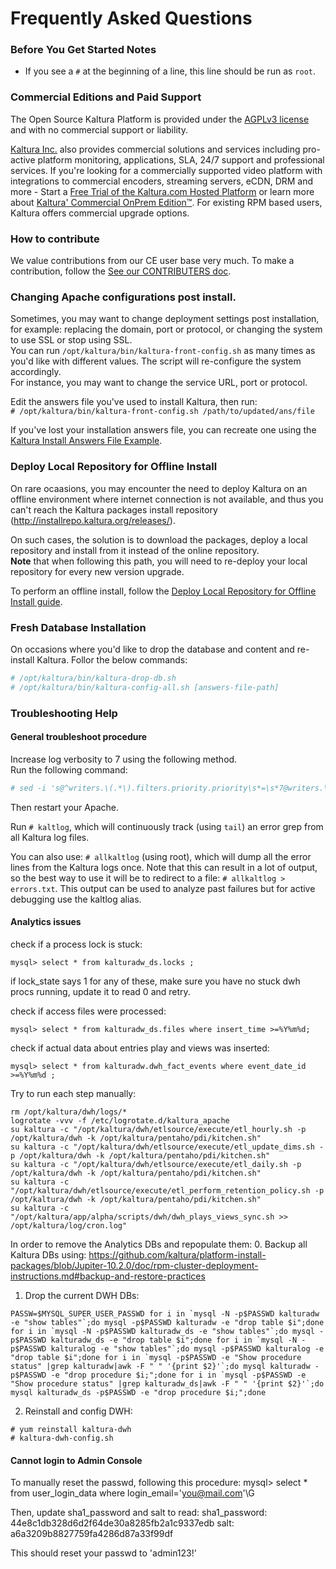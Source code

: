 # Frequently Asked Questions

### Before You Get Started Notes
* If you see a `#` at the beginning of a line, this line should be run as `root`.

### Commercial Editions and Paid Support

The Open Source Kaltura Platform is provided under the [AGPLv3 license](http://www.gnu.org/licenses/agpl-3.0.html) and with no commercial support or liability.  

[Kaltura Inc.](http://corp.kaltura.com) also provides commercial solutions and services including pro-active platform monitoring, applications, SLA, 24/7 support and professional services. If you're looking for a commercially supported video platform  with integrations to commercial encoders, streaming servers, eCDN, DRM and more - Start a [Free Trial of the Kaltura.com Hosted Platform](http://corp.kaltura.com/free-trial) or learn more about [Kaltura' Commercial OnPrem Edition™](http://corp.kaltura.com/Deployment-Options/Kaltura-On-Prem-Edition). For existing RPM based users, Kaltura offers commercial upgrade options.

### How to contribute
We value contributions from our CE user base very much. To make a contribution, follow the [See our CONTRIBUTERS doc](https://github.com/kaltura/platform-install-packages/blob/IX-9.19.0/doc/CONTRIBUTERS.md).


### Changing Apache configurations post install.

Sometimes, you may want to change deployment settings post installation, for example: replacing the domain, port or protocol, or changing the system to use SSL or stop using SSL.   
You can run `/opt/kaltura/bin/kaltura-front-config.sh` as many times as you'd like with different values. The script will re-configure the system accordingly.   
For instance, you may want to change the service URL, port or protocol.

Edit the answers file you've used to install Kaltura, then run:   
`# /opt/kaltura/bin/kaltura-front-config.sh /path/to/updated/ans/file`

If you've lost your installation answers file, you can recreate one using the [Kaltura Install Answers File Example](https://github.com/kaltura/platform-install-packages/blob/master/doc/kaltura.template.ans).

### Deploy Local Repository for Offline Install

On rare ocaasions, you may encounter the need to deploy Kaltura on an offline environment where internet connection is not available, and thus you can't reach the Kaltura packages install repository (http://installrepo.kaltura.org/releases/).

On such cases, the solution is to download the packages, deploy a local repository and install from it instead of the online repository.   
**Note** that when following this path, you will need to re-deploy your local repository for every new version upgrade.

To perform an offline install, follow the [Deploy Local Repository for Offline Install guide](https://github.com/kaltura/platform-install-packages/blob/master/doc/deploy-local-rpm-repo-offline-install.md).

### Fresh Database Installation

On occasions where you'd like to drop the database and content and re-install Kaltura. Follor the below commands:    
```bash
# /opt/kaltura/bin/kaltura-drop-db.sh
# /opt/kaltura/bin/kaltura-config-all.sh [answers-file-path]
```

### Troubleshooting Help


#### General troubleshoot procedure

Increase log verbosity to 7 using the following method.        
Run the following command:    
```bash
# sed -i 's@^writers.\(.*\).filters.priority.priority\s*=\s*7@writers.\1.filters.priority.priority=4@g' /opt/kaltura/app/configurations/logger.ini
```
Then restart your Apache.    

Run `# kaltlog`, which will continuously track (using `tail`) an error grep from all Kaltura log files.

You can also use: `# allkaltlog` (using root), which will dump all the error lines from the Kaltura logs once. Note that this can result in a lot of output, so the best way to use it will be to redirect to a file: `# allkaltlog > errors.txt`.
This output can be used to analyze past failures but for active debugging use the kaltlog alias.   

#### Analytics issues
check if a process lock is stuck:
```
mysql> select * from kalturadw_ds.locks ;
```
if lock_state says 1 for any of these, make sure you have no stuck dwh procs running, update it to read 0 and retry.

check if access files were processed:
```
mysql> select * from kalturadw_ds.files where insert_time >=%Y%m%d;
```
check if actual data about entries play and views was inserted:
```
mysql> select * from kalturadw.dwh_fact_events where event_date_id >=%Y%m%d ;
```

Try to run each step manually:
```
rm /opt/kaltura/dwh/logs/*
logrotate -vvv -f /etc/logrotate.d/kaltura_apache
su kaltura -c "/opt/kaltura/dwh/etlsource/execute/etl_hourly.sh -p /opt/kaltura/dwh -k /opt/kaltura/pentaho/pdi/kitchen.sh"
su kaltura -c "/opt/kaltura/dwh/etlsource/execute/etl_update_dims.sh -p /opt/kaltura/dwh -k /opt/kaltura/pentaho/pdi/kitchen.sh"
su kaltura -c "/opt/kaltura/dwh/etlsource/execute/etl_daily.sh -p /opt/kaltura/dwh -k /opt/kaltura/pentaho/pdi/kitchen.sh"
su kaltura -c "/opt/kaltura/dwh/etlsource/execute/etl_perform_retention_policy.sh -p /opt/kaltura/dwh -k /opt/kaltura/pentaho/pdi/kitchen.sh"
su kaltura -c "/opt/kaltura/app/alpha/scripts/dwh/dwh_plays_views_sync.sh >> /opt/kaltura/log/cron.log"
```

In order to remove the Analytics DBs and repopulate them:
0. Backup all Kaltura DBs using: https://github.com/kaltura/platform-install-packages/blob/Jupiter-10.2.0/doc/rpm-cluster-deployment-instructions.md#backup-and-restore-practices 
1. Drop the current DWH DBs: 
```
PASSW=$MYSQL_SUPER_USER_PASSWD for i in `mysql -N -p$PASSWD kalturadw -e "show tables"`;do mysql -p$PASSWD kalturadw -e "drop table $i";done for i in `mysql -N -p$PASSWD kalturadw_ds -e "show tables"`;do mysql -p$PASSWD kalturadw_ds -e "drop table $i";done for i in `mysql -N -p$PASSWD kalturalog -e "show tables"`;do mysql -p$PASSWD kalturalog -e "drop table $i";done for i in `mysql -p$PASSWD -e "Show procedure status" |grep kalturadw|awk -F " " '{print $2}'`;do mysql kalturadw -p$PASSWD -e "drop procedure $i;";done for i in `mysql -p$PASSWD -e "Show procedure status" |grep kalturadw_ds|awk -F " " '{print $2}'`;do mysql kalturadw_ds -p$PASSWD -e "drop procedure $i;";done 
```

2. Reinstall and config DWH:
```
# yum reinstall kaltura-dwh 
# kaltura-dwh-config.sh
```

#### Cannot login to Admin Console
To manually reset the passwd, following this procedure:
mysql> select * from user_login_data where login_email='you@mail.com'\G

Then, update sha1_password and salt to read:
      sha1_password: 44e8c1db328d6d2f64de30a8285fb2a1c9337edb
               salt: a6a3209b8827759fa4286d87a33f99df

This should reset your passwd to 'admin123!'
